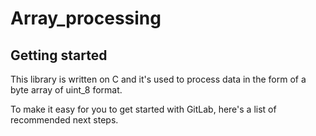 # Array_processing

## Getting started

This library is written on C and it's used to process data in the form of a byte array of uint_8 format.

To make it easy for you to get started with GitLab, here's a list of recommended next steps.
